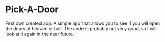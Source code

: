 # Pick-A-Door
First own created app: 
A simple app that allows you to see if you will open the doors of heaven or hell. 
The code is probably not very good, so I will look at it again in the near future. 
